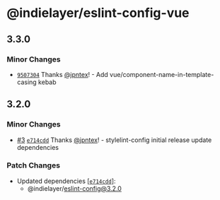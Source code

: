 # @indielayer/eslint-config-vue

## 3.3.0

### Minor Changes

- [`9507304`](https://github.com/indielayer/eslint-config/commit/9507304b85373a7b764a42612657731fe043832b) Thanks [@jpntex](https://github.com/jpntex)! - Add vue/component-name-in-template-casing kebab

## 3.2.0

### Minor Changes

- [#3](https://github.com/indielayer/eslint-config/pull/3) [`e714cdd`](https://github.com/indielayer/eslint-config/commit/e714cdd612a64170050eb713787f0486ce4c678e) Thanks [@jpntex](https://github.com/jpntex)! - stylelint-config initial release
  update dependencies

### Patch Changes

- Updated dependencies [[`e714cdd`](https://github.com/indielayer/eslint-config/commit/e714cdd612a64170050eb713787f0486ce4c678e)]:
  - @indielayer/eslint-config@3.2.0
